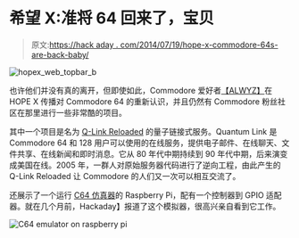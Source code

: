 # 希望 X:准将 64 回来了，宝贝

> 原文:[https://hack aday . com/2014/07/19/hope-x-commodore-64s-are-back-baby/](https://hackaday.com/2014/07/19/hope-x-commodore-64s-are-back-baby/)

![hopex_web_topbar_b](../Images/0e3d138a4a6e3bf83ead00c154ae3dc9.png)

也许他们并没有真的离开，但即使如此，Commodore 爱好者[【ALWYZ】](http://1200baud.wordpress.com/)在 HOPE X 传播对 Commodore 64 的重新认识，并且仍然有 Commodore 粉丝社区在那里进行一些非常酷的项目。

其中一个项目是名为 [Q-Link Reloaded](http://orrtech.us/qlink/index.html) 的量子链接式服务。Quantum Link 是 Commodore 64 和 128 用户可以使用的在线服务，提供电子邮件、在线聊天、文件共享、在线新闻和即时消息。它从 80 年代中期持续到 90 年代中期，后来演变成美国在线。2005 年，一群人对原始服务器代码进行了逆向工程，由此产生的 Q-Link Reloaded 让 Commodore 的人们又一次可以相互交流了。

还展示了一个运行 [C64 仿真器](http://www.commodorepi.co.nr/)的 Raspberry Pi，配有一个控制器到 GPIO 适配器。就在几个月前，Hackaday】报道了这个模拟器，很高兴亲自看到它工作。

![C64 emulator on raspberry pi](../Images/affb75267966a431eed7d7a98634ebf5.png)